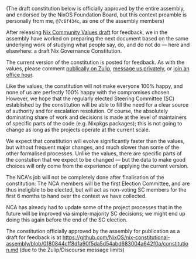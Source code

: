 (The draft constitution below is officially approved by the entire assembly, and endorsed by the NixOS Foundation Board, but this context preamble is personally from me, `@7c6f434c`, as one of the assembly members)

After releasing [Nix Community Values draft](https://github.com/NixOS/nix-constitutional-assembly/blob/main/values.md) for feedback, we in the assembly have worked on preparing the next document based on the same underlying work of studying what people say, do, and do not do — here and elsewhere: a draft Nix Governance Constitution.

The current version of the constitution is posted for feedback. As with the values, please comment [publically on Zulip](https://nixpkgs.zulipchat.com/#narrow/stream/435724-governance), [message us privately](https://github.com/NixOS/nix-constitutional-assembly?tab=readme-ov-file#members), or [join an office hour](https://github.com/NixOS/nix-constitutional-assembly/blob/main/office-hours.md).

Like the values, the constitution will not make everyone 100% happy, and none of us are perfectly 100% happy with the compromises chosen. However, we hope that the regularly elected Steering Committee (SC) established by the constitution will be able to fill the need for a clear source of authority and for escalation resolution. Of course, the absolutely dominating share of work and decisions is made at the level of maintainers of specific parts of the code (e.g. Nixpkgs packages); this is not going to change as long as the projects operate at the current scale. 

We expect that constitution will evolve significantly faster than the values, but without frequent major changes, and much slower than some of the other formalised processes. Unlike the values, there are specific parts of the constution that we expect to be changed — but the data to make good choices will only come from the experience of applying the current version.

The NCA's job will not be completely done after finalisation of the constitution: The NCA members will be the first Election Committee, and are thus ineligible to be elected, but will act as non-voting SC members for the first 6 months to hand over the context we have collected. 

NCA has already had to update some of the project processes that in the future will be improved via simple-majority SC decisions; we might end up doing this again before the end of the SC election.

The constitution officially approved by the assembly for publication as a draft for feedback is at https://github.com/NixOS/nix-constitutional-assembly/blob/0180844cff8d1a90f5da5d54abd683004a642f0a/constitution.md (due to the Zulip/Discourse message limits)
